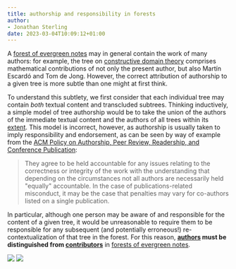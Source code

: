 ```yaml
---
title: authorship and responsibility in forests
author:
- Jonathan Sterling
date: 2023-03-04T10:09:12+01:00
---
```


A [forest of evergreen notes](tfmt-000R) may in general contain the work of many authors: for example, the tree on [constructive domain theory](jms-001E) comprises mathematical contributions of not only the present author, but also Martín Escardó and Tom de Jong. However, the correct attribution of authorship to a given tree is more subtle than one might at first think.

To understand this subtlety, we first consider that each individual tree may contain *both* textual content and transcluded subtrees. Thinking inductively, a simple model of tree authorship would be to take the union of the authors of the immediate textual content and the authors of all trees within its [extent](tfmt-000U). This model is incorrect, however, as authorship is usually taken to imply responsibility and endorsement, as can be seen by way of example from the [ACM Policy on Authorship, Peer Review, Readership, and Conference Publication](https://www.acm.org/publications/policies/roles-and-responsibilities):

> They agree to be held accountable for any issues relating to the correctness or integrity of the work with the understanding that depending on the circumstances not all authors are necessarily held "equally" accountable. In the case of publications-related misconduct, it may be the case that penalties may vary for co-authors listed on a single publication. 

In particular, although one person may be aware of and responsible for the content of a given tree, it would be unreasonable to require them to be responsible for any subsequent (and potentially erroneous!) re-contextualization of that tree in the forest. For this reason, **[authors](tfmt-000S) must be distinguished from [contributors](tfmt-000T)** in [forests of evergreen notes](tfmt-000R).

![](tfmt-000S)
![](tfmt-000T)
